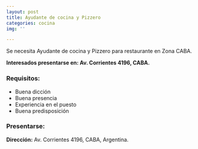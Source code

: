 ```yaml
---
layout: post
title: Ayudante de cocina y Pizzero
categories: cocina
img: ''

---
```

Se necesita Ayudante de cocina y Pizzero para restaurante en Zona CABA.

**Interesados presentarse en: Av. Corrientes 4196, CABA.**

### Requisitos:

* Buena dicción
* Buena presencia
* Experiencia en el puesto
* Buena predisposición

### Presentarse:

**Dirección:** Av. Corrientes 4196, CABA, Argentina.